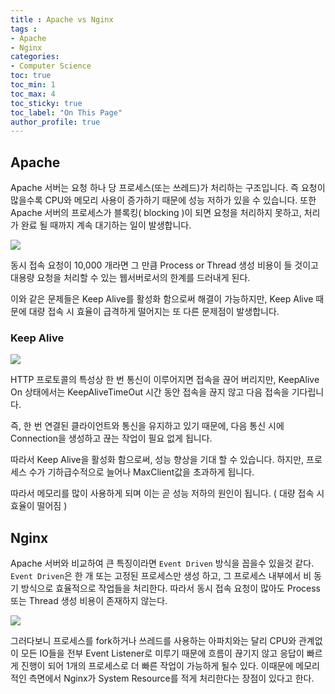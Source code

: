 ```yaml
---
title : Apache vs Nginx
tags :
- Apache
- Nginx
categories:
- Computer Science
toc: true
toc_min: 1
toc_max: 4
toc_sticky: true
toc_label: "On This Page"
author_profile: true
---
```


## Apache

Apache 서버는 요청 하나 당 프로세스(또는 쓰레드)가 처리하는 구조입니다. 즉 요청이 많을수록 CPU와 메모리 사용이 증가하기 때문에 성능 저하가 있을 수 있습니다. 또한 Apache 서버의 프로세스가 블록킹( blocking )이 되면 요청을 처리하지 못하고, 처리가 완료 될 때까지 계속 대기하는 일이 발생합니다.

![](https://user-images.githubusercontent.com/44635266/67272766-21581c00-f4f8-11e9-9e78-97af5947027d.png)

동시 접속 요청이 10,000 개라면 그 만큼 Process or Thread 생성 비용이 들 것이고 대용량 요청을 처리할 수 있는 웹서버로서의 한계를 드러내게 된다.

이와 같은 문제들은 Keep Alive를 활성화 함으로써 해결이 가능하지만, Keep Alive 때문에 대량 접속 시 효율이 급격하게 떨어지는 또 다른 문제점이 발생합니다.

### Keep Alive

![](https://user-images.githubusercontent.com/44635266/67273091-be1ab980-f4f8-11e9-8f6a-c0a51e1ac77f.png)

HTTP 프로토콜의 특성상 한 번 통신이 이루어지면 접속을 끊어 버리지만, KeepAlive On 상태에서는 KeepAliveTimeOut 시간 동안 접속을 끊지 않고 다음 접속을 기다립니다.

즉, 한 번 연결된 클라이언트와 통신을 유지하고 있기 때문에, 다음 통신 시에 Connection을 생성하고 끊는 작업이 필요 없게 됩니다.

따라서 Keep Alive을 활성화 함으로써, 성능 향상을 기대 할 수 있습니다. 하지만, 프로세스 수가 기하급수적으로 늘어나 MaxClient값을 초과하게 됩니다.

따라서 메모리를 많이 사용하게 되며 이는 곧 성능 저하의 원인이 됩니다. ( 대량 접속 시 효율이 떨어짐 )

## Nginx

Apache 서버와 비교하여 큰 특징이라면 `Event Driven` 방식을 꼽을수 있을것 같다. `Event Driven`은 한 개 또는 고정된 프로세스만 생성 하고, 그 프로세스 내부에서 비 동기 방식으로 효율적으로 작업들을 처리한다. 따라서 동시 접속 요청이 많아도 Process 또는 Thread 생성 비용이 존재하지 않는다.

![](https://user-images.githubusercontent.com/44635266/67272661-ee158d00-f4f7-11e9-999d-b08153ef31ff.png)

그러다보니 프로세스를 fork하거나 쓰레드를 사용하는 아파치와는 달리 CPU와 관계없이 모든 IO들을 전부 Event Listener로 미루기 때문에 흐름이 끊기지 않고 응답이 빠르게 진행이 되어 1개의 프로세스로 더 빠른 작업이 가능하게 될수 있다. 이때문에 메모리적인 측면에서 Nginx가 System Resource를 적게 처리한다는 장점이 있다고 한다.
